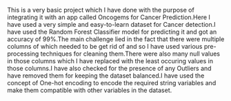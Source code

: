 This is a very basic project which I have done with the purpose of integrating it with an app called Oncogems for Cancer Prediction.Here I have used a very simple and easy-to-learn dataset for Cancer detection.I have used the Random Forest Classifier model for predicting it and got an accuracy of 99%.The main challenge lied in the fact that there were multiple columns of which needed to be get rid of and so I have used various pre-processing techniques for cleaning them.There were also many null values in those columns which I have replaced with the least occuring values in those columns.I have also checked for the presence of any Outliers and have removed them for keeping the dataset balanced.I have used the concept of One-hot encoding to encode the required string variables and make them compatible with other variables in the dataset.
